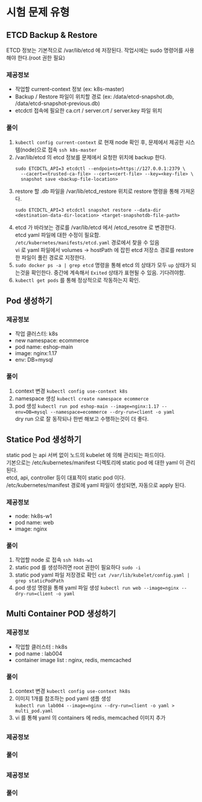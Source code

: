 # 시험 문제 유형
## ETCD Backup & Restore
ETCD 정보는 기본적으로 /var/lib/etcd 에 저장된다.
작업시에는 sudo 명령어를 사용해야 한다.(root 권한 필요)
### 제공정보
- 작업할 current-context 정보 (ex: k8s-master)
- Backup / Restore 파일이 위치할 경로 (ex: /data/etcd-snapshot.db, /data/etcd-snapshot-previous.db)
- etcdctl 접속에 필요한 ca.crt / server.crt / server.key 파일 위치
### 풀이
1. `kubectl config current-context` 로 현재 node 확인 후, 문제에서 제공한 시스템(node)으로 접속 `ssh k8s-master`
2. /var/lib/etcd 의 etcd 정보를 문제에서 요청한 위치에 backup 한다.
    ```shell
    sudo ETCDCTL_API=3 etcdctl --endpoints=https://127.0.0.1:2379 \
      --cacert=<trusted-ca-file> --cert=<cert-file> --key=<key-file> \
      snapshot save <backup-file-location>
    ```
3. restore 할 .db 파일을 /var/lib/etcd_restore 위치로 restore 명령을 통해 가져온다.
    ```shell
    sudo ETCDCTL_API=3 etcdctl snapshot restore --data-dir <destination-data-dir-location> <target-snapshotdb-file-path>
    ```
4. etcd 가 바라보는 경로를 /var/lib/etcd 에서 /etcd_resotre 로 변경한다.  
   etcd yaml 파일에 대한 수정이 필요함. `/etc/kubernetes/manifests/etcd.yaml` 경로에서 찾을 수 있음  
   vi 로 yaml 파일에서 volumes -> hostPath 에 잡힌 etcd 저장소 경로를 restore 한 파일이 풀린 경로로 지정한다.
5. `sudo docker ps -a | grep etcd` 명령을 통해 etcd 의 상태가 모두 `up` 상태가 되는것을 확인한다.
   중간에 계속해서 `Exited` 상태가 표현될 수 있음. 기다려야함.
6. `kubectl get pods` 를 통해 정상적으로 작동하는지 확인.

## Pod 생성하기
### 제공정보
- 작업 클러스터: k8s
- new namespace: ecommerce
- pod name: eshop-main
- image: nginx:1.17
- env: DB=mysql

### 풀이
1. context 변경 `kubectl config use-context k8s`
2. namespace 생성 `kubectl create namespace ecommerce`
3. pod 생성 `kubectl run pod eshop-main --image=nginx:1.17 --env=DB=mysql --namespace=ecommerce --dry-run=client -o yaml`  
  dry run 으로 잘 동작되나 한번 해보고 수행하는것이 더 좋다.

## Statice Pod 생성하기
static pod 는 api 서버 없이 노드의 kubelet 에 의해 관리되는 파드이다.  
기본으로는 /etc/kubernetes/manifest 디렉토리에 static pod 에 대한 yaml 이 관리된다.  
etcd, api, controller 등이 대표적이 static pod 이다.  
/etc/kubernetes/manifest 경로에 yaml 파일이 생성되면, 자동으로 apply 된다.
### 제공정보
- node: hk8s-w1
- pod name: web
- image: nginx
### 풀이
1. 작업할 node 로 접속 `ssh hk8s-w1`
2. static pod 를 생성하려면 root 권한이 필요하다 `sudo -i`
3. static pod yaml 파일 저장경로 확인 `cat /var/lib/kubelet/config.yaml | grep staticPodPath`
2. pod 생성 명령을 통해 yaml 파일 생성 `kubectl run web --image=nginx --dry-run=client -o yaml`




## Multi Container POD 생성하기
### 제공정보
- 작업할 클러스터 : hk8s
- pod name : lab004
- container image list : nginx, redis, memcached
### 풀이
1. context 변경 `kubectl config use-context hk8s`
1. 이미지 1개를 참조하는 pod yaml 샘플 생성   
`kubectl run lab004 --image=nginx --dry-run=client -o yaml > multi_pod.yaml`
2. vi 를 통해 yaml 의 containers 에 redis, memcached 이미지 추가

## 
### 제공정보
### 풀이

## 
### 제공정보
### 풀이